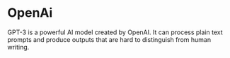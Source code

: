 # OpenAi
GPT-3 is a powerful AI model created by OpenAI. It can process plain text prompts and produce outputs that are hard to distinguish from human writing. 
